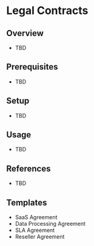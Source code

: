 # Legal Contracts

## Overview
- TBD

## Prerequisites
- TBD

## Setup
- TBD

## Usage
- TBD

## References
- TBD


## Templates
- SaaS Agreement
- Data Processing Agreement
- SLA Agreement
- Reseller Agreement
